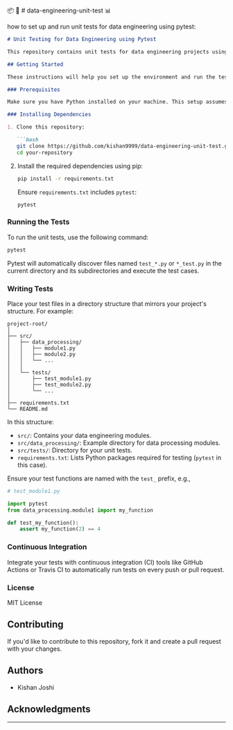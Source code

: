 :package: :speech_balloon: # data-engineering-unit-test :bar_chart:

how to set up and run unit tests for data engineering using pytest:

```markdown
# Unit Testing for Data Engineering using Pytest

This repository contains unit tests for data engineering projects using pytest. Unit tests are essential for ensuring the correctness and reliability of your data pipelines, transformations, and other data engineering processes.

## Getting Started

These instructions will help you set up the environment and run the tests locally.

### Prerequisites

Make sure you have Python installed on your machine. This setup assumes Python 3.x.

### Installing Dependencies

1. Clone this repository:

   ```bash
   git clone https://github.com/kishan9999/data-engineering-unit-test.git
   cd your-repository
   ```

2. Install the required dependencies using pip:

   ```bash
   pip install -r requirements.txt
   ```

   Ensure `requirements.txt` includes `pytest`:

   ```plaintext
   pytest
   ```

### Running the Tests

To run the unit tests, use the following command:

```bash
pytest
```

Pytest will automatically discover files named `test_*.py` or `*_test.py` in the current directory and its subdirectories and execute the test cases.

### Writing Tests

Place your test files in a directory structure that mirrors your project's structure. For example:

```
project-root/
│
├── src/
│   ├── data_processing/
│   │   ├── module1.py
│   │   ├── module2.py
│   │   └── ...
│   │
│   └── tests/
│       ├── test_module1.py
│       ├── test_module2.py
│       └── ...
│
├── requirements.txt
└── README.md
```

In this structure:

- `src/`: Contains your data engineering modules.
- `src/data_processing/`: Example directory for data processing modules.
- `src/tests/`: Directory for your unit tests.
- `requirements.txt`: Lists Python packages required for testing (`pytest` in this case).

Ensure your test functions are named with the `test_` prefix, e.g.,

```python
# test_module1.py

import pytest
from data_processing.module1 import my_function

def test_my_function():
    assert my_function(2) == 4
```

### Continuous Integration

Integrate your tests with continuous integration (CI) tools like GitHub Actions or Travis CI to automatically run tests on every push or pull request.

### License

MIT License

## Contributing

If you'd like to contribute to this repository, fork it and create a pull request with your changes.

## Authors

- Kishan Joshi

## Acknowledgments

---
